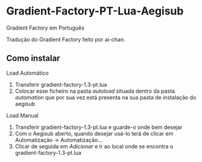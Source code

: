 Gradient-Factory-PT-Lua-Aegisub
===============================

Gradient Factory em Português

Tradução do Gradient Factory feito por ai-chan.


Como instalar
--------------

Load Automático

1. Transferir gradient-factory-1.3-pt.lua
2. Colocar esse ficheiro na pasta _autoload_ situada dentro da pasta _automation_ que por sua vez está presenta na sua pasta de instalação do aegisub


Load Manual

1. Transferir gradient-factory-1.3-pt.lua e guarde-o onde bem desejar
2. Com o Aegisub aberto, quando desejar usá-lo terá de clicar em Automatização -> Automatização...
3. Clicar de seguida em _Adicionar_ e ir ao local onde se encontra o gradient-factory-1.3-pt.lua